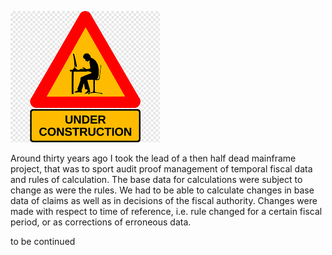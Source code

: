 
![beware - work in progress](wip.png)

Around thirty years ago I took the lead of a then half dead mainframe project, that was to sport audit proof management of temporal fiscal data and rules of calculation. The base data for calculations were subject to change as were the rules. We had to be able to calculate changes in base data of claims as well as in decisions of the fiscal authority. Changes were made with respect to time of reference, i.e. rule changed for a certain fiscal period, or as corrections of erroneous data.

to be continued
